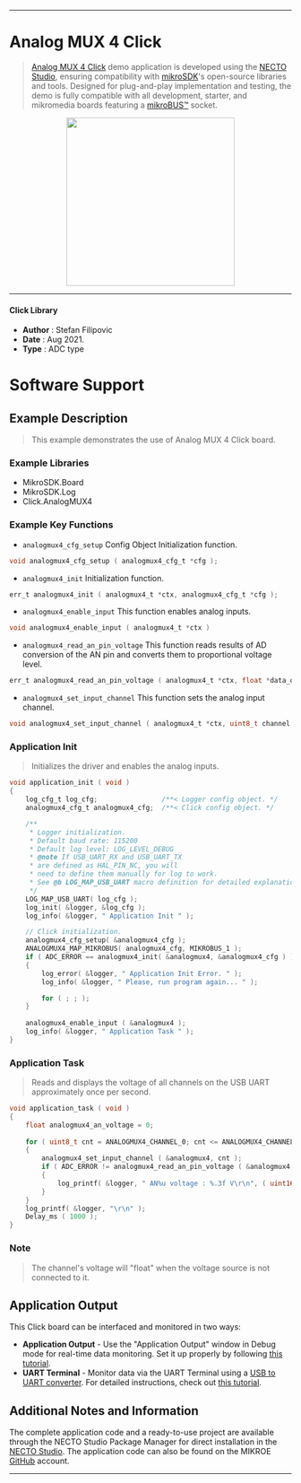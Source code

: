 
---
# Analog MUX 4 Click

> [Analog MUX 4 Click](https://www.mikroe.com/?pid_product=MIKROE-4795) demo application is developed using
the [NECTO Studio](https://www.mikroe.com/necto), ensuring compatibility with [mikroSDK](https://www.mikroe.com/mikrosdk)'s
open-source libraries and tools. Designed for plug-and-play implementation and testing, the demo is fully compatible with
all development, starter, and mikromedia boards featuring a [mikroBUS&trade;](https://www.mikroe.com/mikrobus) socket.

<p align="center">
  <img src="https://www.mikroe.com/?pid_product=MIKROE-4795&image=1" height=300px>
</p>

---

#### Click Library

- **Author**        : Stefan Filipovic
- **Date**          : Aug 2021.
- **Type**          : ADC type

# Software Support

## Example Description

> This example demonstrates the use of Analog MUX 4 Click board.

### Example Libraries

- MikroSDK.Board
- MikroSDK.Log
- Click.AnalogMUX4

### Example Key Functions

- `analogmux4_cfg_setup` Config Object Initialization function.
```c
void analogmux4_cfg_setup ( analogmux4_cfg_t *cfg );
```

- `analogmux4_init` Initialization function.
```c
err_t analogmux4_init ( analogmux4_t *ctx, analogmux4_cfg_t *cfg );
```

- `analogmux4_enable_input` This function enables analog inputs.
```c
void analogmux4_enable_input ( analogmux4_t *ctx )
```

- `analogmux4_read_an_pin_voltage` This function reads results of AD conversion of the AN pin and converts them to proportional voltage level.
```c
err_t analogmux4_read_an_pin_voltage ( analogmux4_t *ctx, float *data_out );
```

- `analogmux4_set_input_channel` This function sets the analog input channel.
```c
void analogmux4_set_input_channel ( analogmux4_t *ctx, uint8_t channel );
```

### Application Init

> Initializes the driver and enables the analog inputs.

```c
void application_init ( void )
{
    log_cfg_t log_cfg;                /**< Logger config object. */
    analogmux4_cfg_t analogmux4_cfg;  /**< Click config object. */

    /** 
     * Logger initialization.
     * Default baud rate: 115200
     * Default log level: LOG_LEVEL_DEBUG
     * @note If USB_UART_RX and USB_UART_TX 
     * are defined as HAL_PIN_NC, you will 
     * need to define them manually for log to work. 
     * See @b LOG_MAP_USB_UART macro definition for detailed explanation.
     */
    LOG_MAP_USB_UART( log_cfg );
    log_init( &logger, &log_cfg );
    log_info( &logger, " Application Init " );

    // Click initialization.
    analogmux4_cfg_setup( &analogmux4_cfg );
    ANALOGMUX4_MAP_MIKROBUS( analogmux4_cfg, MIKROBUS_1 );
    if ( ADC_ERROR == analogmux4_init( &analogmux4, &analogmux4_cfg ) )
    {
        log_error( &logger, " Application Init Error. " );
        log_info( &logger, " Please, run program again... " );

        for ( ; ; );
    }
    
    analogmux4_enable_input ( &analogmux4 );
    log_info( &logger, " Application Task " );
}
```

### Application Task

> Reads and displays the voltage of all channels on the USB UART approximately once per second.

```c
void application_task ( void )
{
    float analogmux4_an_voltage = 0;
    
    for ( uint8_t cnt = ANALOGMUX4_CHANNEL_0; cnt <= ANALOGMUX4_CHANNEL_7; cnt++ )
    {
        analogmux4_set_input_channel ( &analogmux4, cnt );
        if ( ADC_ERROR != analogmux4_read_an_pin_voltage ( &analogmux4, &analogmux4_an_voltage ) ) 
        {
            log_printf( &logger, " AN%u voltage : %.3f V\r\n", ( uint16_t ) cnt, analogmux4_an_voltage );
        }
    }
    log_printf( &logger, "\r\n" );
    Delay_ms ( 1000 );
}
```

### Note

> The channel's voltage will "float" when the voltage source is not connected to it.

## Application Output

This Click board can be interfaced and monitored in two ways:
- **Application Output** - Use the "Application Output" window in Debug mode for real-time data monitoring.
Set it up properly by following [this tutorial](https://www.youtube.com/watch?v=ta5yyk1Woy4).
- **UART Terminal** - Monitor data via the UART Terminal using
a [USB to UART converter](https://www.mikroe.com/click/interface/usb?interface*=uart,uart). For detailed instructions,
check out [this tutorial](https://help.mikroe.com/necto/v2/Getting%20Started/Tools/UARTTerminalTool).

## Additional Notes and Information

The complete application code and a ready-to-use project are available through the NECTO Studio Package Manager for 
direct installation in the [NECTO Studio](https://www.mikroe.com/necto). The application code can also be found on
the MIKROE [GitHub](https://github.com/MikroElektronika/mikrosdk_click_v2) account.

---
